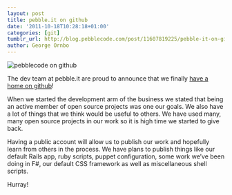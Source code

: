 ```yaml
---
layout: post
title: pebble.it on github
date: '2011-10-18T10:28:18+01:00'
categories: [git]
tumblr_url: http://blog.pebblecode.com/post/11607819225/pebble-it-on-github
author: George Ornbo
---
```

<p><img alt="pebblecode on github" src="http://media.tumblr.com/tumblr_lqw97kYnrf1qld9wg.jpg"/></p>
<p>The dev team at pebble.it are proud to announce that we finally <a href="http://github.com/pebblecode">have a home on github</a>!</p>
<p>When we started the development arm of the business we stated that being an active member of open source projects was one our goals. We also have a lot of things that we think would be useful to others. We have used many, many open source projects in our work so it is high time we started to give back.</p>
<p>Having a public account will allow us to publish our work and hopefully learn from others in the process. We have plans to publish things like our default Rails app, ruby scripts, puppet configuration, some work we’ve been doing in F#, our default CSS framework as well as miscellaneous shell scripts.</p>
<p>Hurray!</p>
